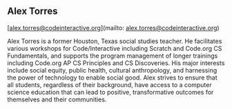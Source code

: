## Alex Torres

[alex.torres@codeinteractive.org](mailto: alex.torres@codeinteractive.org)

Alex Torres is a former Houston, Texas social studies teacher. He facilitates various workshops for Code/Interactive including Scratch and Code.org CS Fundamentals, and supports the program management of longer trainings including Code.org AP CS Principles and CS Discoveries. His major interests include social equity, public health, cultural anthropology, and harnessing the power of technology to enable social good. Alex strives to ensure that all students, regardless of their background, have access to a computer science education that can lead to positive, transformative outcomes for themselves and their communities.
